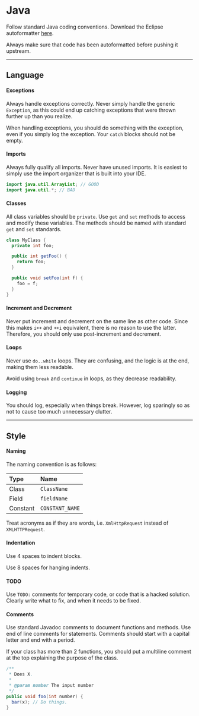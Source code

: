 Java
==========

Follow standard Java coding conventions. Download the Eclipse autoformatter [here](assets/android-formatting.xml).

Always make sure that code has been autoformatted before pushing it upstream.

------------------------

Language
--------

#### Exceptions
Always handle exceptions correctly. Never simply handle the generic `Exception`, as this could end up catching exceptions that were thrown further up than you realize.

When handling exceptions, you should do something with the exception, even if you simply log the exception. Your `catch` blocks should not be empty.

#### Imports
Always fully qualify all imports. Never have unused imports. It is easiest to simply use the import organizer that is built into your IDE.

```java
import java.util.ArrayList; // GOOD
import java.util.*; // BAD
```

#### Classes
All class variables should be `private`. Use `get` and `set` methods to access and modify these variables. The methods should be named with standard `get` and `set` standards.

```java
class MyClass {
  private int foo;

  public int getFoo() {
    return foo;
  }

  public void setFoo(int f) {
    foo = f;
  }
}
```

#### Increment and Decrement
Never put increment and decrement on the same line as other code. Since this makes `i++` and `++i` equivalent, there is no reason to use the latter. Therefore, you should only use post-increment and decrement.

#### Loops
Never use `do..while` loops. They are confusing, and the logic is at the end, making them less readable.

Avoid using `break` and `continue` in loops, as they decrease readability.

#### Logging
You should log, especially when things break. However, log sparingly so as not to cause too much unnecessary clutter.

------------------------

Style
------

#### Naming
The naming convention is as follows:

Type | Name
:----- | :-----
Class | `ClassName`
Field | `fieldName`
Constant | `CONSTANT_NAME`

Treat acronyms as if they are words, i.e. `XmlHttpRequest` instead of `XMLHTTPRequest`.

#### Indentation
Use 4 spaces to indent blocks.

Use 8 spaces for hanging indents.

#### TODO
Use `TODO:` comments for temporary code, or code that is a hacked solution. Clearly write what to fix, and when it needs to be fixed.

#### Comments
Use standard Javadoc comments to document functions and methods. Use end of line comments for statements. Comments should start with a capital letter and end with a period.

If your class has more than 2 functions, you should put a multiline comment at the top explaining the purpose of the class.

```java
/**
 * Does X.
 *
 * @param number The input number
 */
public void foo(int number) {
  bar(x); // Do things.
}
```
